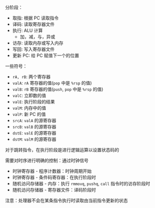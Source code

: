 分阶段：
- 取指: 根据 PC 读取指令
- 译码: 读取寄存器文件
- 执行: ALU 计算
	- 加，减，与，异或
- 访存: 读取内存或写入内存
- 写回: 写入寄存器文件
- 更新 PC: 给 PC 赋值下一个的位置

一些符号：
- `rA, rB`: 两个寄存器
- `valA`: `rA` 寄存器的值(`pop` 中是 `%rsp` 的值)
- `valB`: `rB` 寄存器的值(`push`, `pop` 中是 `%rsp` 的值)
- `valC`: 立即数的值
- `valE`: 执行阶段的结果
- `valM`: 内存中的值
- `valP`: 新 PC 的值
- `srcA`: `valA` 的源寄存器
- `srcB`: `valB` 的源寄存器
- `dstE`: `valE` 的源寄存器
- `dstM`: `valM` 的源寄存器

对于跳转指令，在执行阶段是进行逻辑运算以设置状态码的

需要对时序进行明确的控制：通过时钟信号
- 时钟寄存器 - 程序计数器：时钟周期开始
- 时钟寄存器 - 条件码寄存器：在执行阶段时
- 随机访问存储器 - 内存：执行 `rmmovq`, `pushq`, `call` 指令时的访存阶段时
- 随机访问存储器 - 寄存器文件：译码阶段时

注意：处理器不会在某条指令执行时读取由当前指令更新的状态
